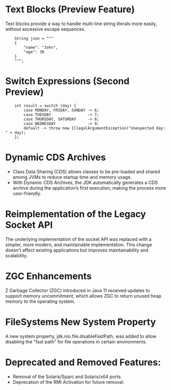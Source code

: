 # Text Blocks (Preview Feature)
Text blocks provide a way to handle multi-line string literals more easily, without excessive escape sequences.

```
    String json = """
    {
        "name": "John",
        "age": 30
    }
    """;
```

# Switch Expressions (Second Preview)
```
    int result = switch (day) {
        case MONDAY, FRIDAY, SUNDAY -> 6;
        case TUESDAY                -> 7;
        case THURSDAY, SATURDAY     -> 8;
        case WEDNESDAY              -> 9;
        default -> throw new IllegalArgumentException("Unexpected day: " + day);
    };
```

# Dynamic CDS Archives
- Class Data Sharing (CDS) allows classes to be pre-loaded and shared among JVMs to reduce startup time and memory usage.
- With Dynamic CDS Archives, the JDK automatically generates a CDS archive during the application’s first execution, making the process more user-friendly.

# Reimplementation of the Legacy Socket API
The underlying implementation of the socket API was replaced with a simpler, more modern, and maintainable implementation.
This change doesn't affect existing applications but improves maintainability and scalability.

# ZGC Enhancements
Z Garbage Collector (ZGC) introduced in Java 11 received updates to support memory uncommitment, which allows ZGC to return unused heap memory to the operating system.

# FileSystems New System Property
A new system property, jdk.nio.file.disableFastPath, was added to allow disabling the "fast path" for file operations in certain environments.

# Deprecated and Removed Features:
- Removal of the Solaris/Sparc and Solaris/x64 ports.
- Deprecation of the RMI Activation for future removal.